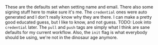 These are the defaults set when setting name and email. There also some signing stuff here to make sure it's me. The `credential` ones were auto generated and I don't really know why they are there. I can make a pretty good educated guess, but I like to know, and not guess. TODO: Look into `credential` later. The `pull` and `push` tags are simply what I think are sane defaults for my current workflow. Also, the `init` flag is what everybody should be using, we're not in the dinosaur age anymore.
